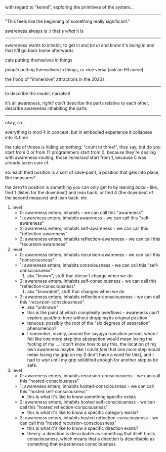 with regard to "kenrel", exploring the primitives of the system...

---

"This feels like the beginning of something really significant."

awareness always is :) that's *what* it is

---

awareness wants to inhabit, to get in and *be in* and know it's *being in* and that it'll go back home afterwards

cats putting themselves *in* things

*people* putting themselves in things, or vice versa (ask an ER nurse)

the flood of "immersive" attractions in the 2020s

---

to describe the model, narrate it

it’s all awareness, right? don’t describe the parts relative to each other, describe awareness inhabiting the parts

---

okay, so...

everything is mod 4 in concept, but in embodied experience it collapses into ¾ time

the rule of threes is hiding something: "count to three!", they say, but do you start from 0 or from 1? programmers start from 0, because they're dealing with awareness-routing. those *immersed* start from 1, because 0 was already taken care of.

so: each third position is a sort of save-point, a position that gels into place, like measures?

the zero'th position is something you can only get to by leaning *back* - like, find 1 (listen for the downbeat) and lean back. or find 4 (the downbeat of the second measure) and lean back. etc

1. level
   * 0: awareness enters, inhabits - we can call this "awareness"
   * 1: awareness enters, inhabits awareness - we can call this "self-awareness"
   * 2: awareness enters, inhabits self-awareness - we can call this "reflection-awareness"
   * 3: awareness enters, inhabits reflection-awareness - we can call this "recursion-awareness"
2. level
   * 0: awareness enters, inhabits recursion-awareness - we can call this "consciousness"
   * 1: awareness enters, inhabits consciousness - we can call this "self-consciousness"
     1. aka "known", stuff that doesn't change when we do
   * 2: awareness enters, inhabits self-consciousness - we can call this "reflection-consciousness"
     1. aka "knowable", stuff that changes when we do
   * 3: awareness enters, inhabits reflection-consciousness - we can call this "recursion-consciousness"
     * aka "unknown"
     * this is the point at which complexity overflows - awareness can't explore past/into here without dropping its original position
     * tenuous: possibly the root of the "six degrees of separation" phenomenon?
     * I *remember*, vividly, around the sāyujya transition period, when I felt like one more step into abstraction would mean losing the footing of my ... I don't know how to say this, the location of my own awareness maybe. like I could *feel* that one more step would mean losing my grip on my [I don't have a word for this], and I had to *wait* until my grip solidified enough for another step to be safe.
3. level
   * 0: awareness enters, inhabits recursion-consciousness - we can call this "hosted-consciousness"
   * 1: awareness enters, inhabits hosted-consciousness - we can call this "hosted self-consciousness"
     * this is what it's like to know something specific exists
   * 2: awareness enters, inhabits hosted self-consciousness - we can call this "hosted reflection-consciousness"
     * this is what it's like to know a specific category exists?
   * 3: awareness enters, inhabits hosted reflection-consciousness - we can call this "hosted recursion-consciousness"
     * this is what it's like to know a specific direction exists?
     * theory: a direction is describable as something that itself hosts consciousness, which means that a direction is describable as something that experiences consciousness
